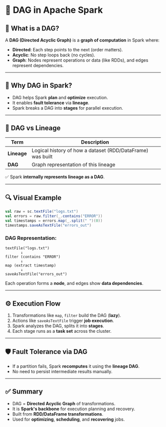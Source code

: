 
# 🔷 DAG in Apache Spark

## 📌 What is a DAG?

A **DAG (Directed Acyclic Graph)** is a **graph of computation** in Spark where:

- **Directed**: Each step points to the next (order matters).  
- **Acyclic**: No step loops back (no cycles).  
- **Graph**: Nodes represent operations or data (like RDDs), and edges represent dependencies.

---

## 🧠 Why DAG in Spark?

- DAG helps Spark **plan** and **optimize** execution.  
- It enables **fault tolerance** via **lineage**.  
- Spark breaks a DAG into **stages** for parallel execution.

---

## 🔗 DAG vs Lineage

| Term        | Description                                              |
|-------------|----------------------------------------------------------|
| **Lineage** | Logical history of how a dataset (RDD/DataFrame) was built |
| **DAG**     | Graph representation of this lineage                     |

✅ Spark **internally represents lineage as a DAG**.

---

## 🔍 Visual Example

```scala
val raw = sc.textFile("logs.txt")
val errors = raw.filter(_.contains("ERROR"))
val timestamps = errors.map(_.split(" ")(0))
timestamps.saveAsTextFile("errors_out")
```

### DAG Representation:

```
textFile("logs.txt")
       ↓
filter (contains "ERROR")
       ↓
map (extract timestamp)
       ↓
saveAsTextFile("errors_out")
```

Each operation forms a **node**, and edges show **data dependencies**.

---

## ⚙️ Execution Flow

1. Transformations like `map`, `filter` build the DAG (**lazy**).
2. Actions like `saveAsTextFile` trigger **job execution**.
3. Spark analyzes the DAG, splits it into **stages**.
4. Each stage runs as a **task set** across the cluster.

---

## 🛡️ Fault Tolerance via DAG

- If a partition fails, Spark **recomputes** it using the **lineage DAG**.  
- No need to persist intermediate results manually.

---

## ✅ Summary

- DAG = **Directed Acyclic Graph** of transformations.  
- It is **Spark's backbone** for execution planning and recovery.  
- Built from **RDD/DataFrame transformations**.  
- Used for **optimizing**, **scheduling**, and **recovering** jobs.
